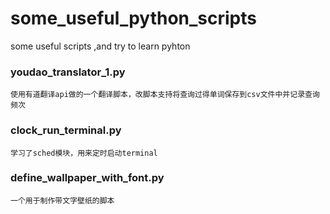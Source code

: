 # some_useful_python_scripts
some useful scripts ,and try to learn pyhton

### youdao_translator_1.py 
    使用有道翻译api做的一个翻译脚本，改脚本支持将查询过得单词保存到csv文件中并记录查询频次
### clock_run_terminal.py
    学习了sched模块，用来定时启动terminal
### define_wallpaper_with_font.py
    一个用于制作带文字壁纸的脚本
